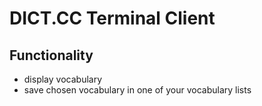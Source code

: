 # DICT.CC Terminal Client

## Functionality
- display vocabulary
- save chosen vocabulary in one of your vocabulary lists
